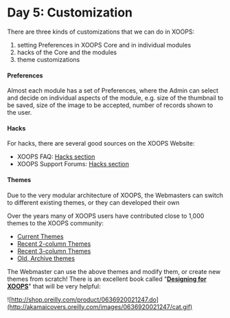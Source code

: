 # Day 5: Customization

There are three kinds of customizations that we can do in XOOPS:

1. setting Preferences in XOOPS Core and in individual modules
2. hacks of the Core and the modules
3. theme customizations
 
#### Preferences

Almost each module has a set of Preferences, where the Admin can select and decide on individual aspects of the module, e.g. size of the thumbnail to be saved, size of the image to be accepted, number of records shown to the user.

#### Hacks

For hacks, there are several good sources on the XOOPS Website:

- XOOPS FAQ: [Hacks section](http://xoops.org/modules/smartfaq/category.php?categoryid=18)
- XOOPS Support Forums: [Hacks section](http://xoops.org/modules/newbb/viewforum.php?forum=15)
 
#### Themes

Due to the very modular architecture of XOOPS, the Webmasters can switch to different existing themes, or they can developed their own

Over the years many of XOOPS users have contributed close to 1,000 themes to the XOOPS community:

- [Current Themes](https://github.com/XoopsThemes)
- [Recent 2-column Themes](https://github.com/XoopsThemes25xArchive-2col)
- [Recent 3-column Themes](https://github.com/XoopsThemes25xArchive-3col)
- [Old, Archive themes](https://github.com/XoopsThemesArchive)
 
The Webmaster can use the above themes and modify them, or create new themes from scratch!
There is an excellent book called "[**Designing for XOOPS**](http://shop.oreilly.com/product/0636920021247.do)" that will be very helpful:

![http://shop.oreilly.com/product/0636920021247.do](http://akamaicovers.oreilly.com/images/0636920021247/cat.gif)